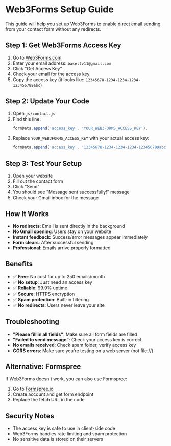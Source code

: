 # Web3Forms Setup Guide

This guide will help you set up Web3Forms to enable direct email sending from your contact form without any redirects.

## Step 1: Get Web3Forms Access Key

1. Go to [Web3Forms.com](https://web3forms.com/)
2. Enter your email address: `baseltv11@gmail.com`
3. Click "Get Access Key"
4. Check your email for the access key
5. Copy the access key (it looks like: `12345678-1234-1234-1234-123456789abc`)

## Step 2: Update Your Code

1. Open `js/contact.js`
2. Find this line:
   ```javascript
   formData.append('access_key', 'YOUR_WEB3FORMS_ACCESS_KEY');
   ```
3. Replace `YOUR_WEB3FORMS_ACCESS_KEY` with your actual access key:
   ```javascript
   formData.append('access_key', '12345678-1234-1234-1234-123456789abc');
   ```

## Step 3: Test Your Setup

1. Open your website
2. Fill out the contact form
3. Click "Send"
4. You should see "Message sent successfully!" message
5. Check your Gmail inbox for the message

## How It Works

- **No redirects**: Email is sent directly in the background
- **No Gmail opening**: Users stay on your website
- **Instant feedback**: Success/error messages appear immediately
- **Form clears**: After successful sending
- **Professional**: Emails arrive properly formatted

## Benefits

- ✅ **Free**: No cost for up to 250 emails/month
- ✅ **No setup**: Just need an access key
- ✅ **Reliable**: 99.9% uptime
- ✅ **Secure**: HTTPS encryption
- ✅ **Spam protection**: Built-in filtering
- ✅ **No redirects**: Users never leave your site

## Troubleshooting

- **"Please fill in all fields"**: Make sure all form fields are filled
- **"Failed to send message"**: Check your access key is correct
- **No emails received**: Check spam folder, verify access key
- **CORS errors**: Make sure you're testing on a web server (not file://)

## Alternative: Formspree

If Web3Forms doesn't work, you can also use Formspree:
1. Go to [Formspree.io](https://formspree.io/)
2. Create account and get form endpoint
3. Replace the fetch URL in the code

## Security Notes

- The access key is safe to use in client-side code
- Web3Forms handles rate limiting and spam protection
- No sensitive data is stored on their servers
